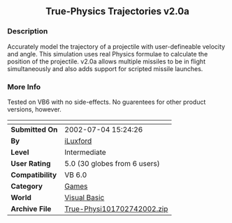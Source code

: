 ﻿<div align="center">

## True\-Physics Trajectories v2\.0a


</div>

### Description

Accurately model the trajectory of a projectile with user-defineable velocity and angle. This simulation uses real Physics formulae to calculate the position of the projectile. v2.0a allows multiple missiles to be in flight simultaneously and also adds support for scripted missile launches.
 
### More Info
 
Tested on VB6 with no side-effects. No guarentees for other product versions, however.


<span>             |<span>
---                |---
**Submitted On**   |2002-07-04 15:24:26
**By**             |[iLuxford](https://github.com/Planet-Source-Code/PSCIndex/blob/master/ByAuthor/iluxford.md)
**Level**          |Intermediate
**User Rating**    |5.0 (30 globes from 6 users)
**Compatibility**  |VB 6\.0
**Category**       |[Games](https://github.com/Planet-Source-Code/PSCIndex/blob/master/ByCategory/games__1-38.md)
**World**          |[Visual Basic](https://github.com/Planet-Source-Code/PSCIndex/blob/master/ByWorld/visual-basic.md)
**Archive File**   |[True\-Physi101702742002\.zip](https://github.com/Planet-Source-Code/iluxford-true-physics-trajectories-v2-0a__1-36539/archive/master.zip)








